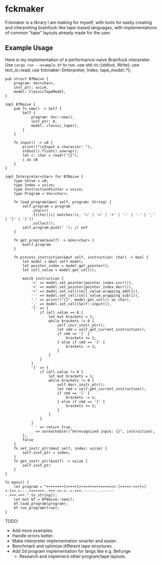 # fckmaker
Fckmaker is a library I am making for myself, with tools for easily creating and interpreting brainfuck-like tape-based languages, with 
implementations of common "tape" layouts already made for the user.

## Example Usage
Here is my implementation of a performance-naive Brainfuck interpreter. Use `cargo run --example bf` to run.
    use std::io::{stdout, Write};
    use text_io::read;
    use fckmaker::{Interpreter, Index, tape_model::*};


    pub struct BfNaive {
        program: Vec<char>,
        inst_ptr: usize,
        model: ClassicTapeModel,
    }

    impl BfNaive {
        pub fn new() -> Self {
            Self {
                program: Vec::new(),
                inst_ptr: 0,
                model: classic_tape(),
            }
        }

        fn input() -> u8 {
            print!("\nInput a character: ");
            stdout().flush().unwrap();
            let c: char = read!("{}");
            c as u8
        }
    }

    impl Interpreter<char> for BfNaive {
        type Value = u8;
        type Index = usize;
        type InstructionPointer = usize;
        type Program = Vec<char>;

        fn load_program(&mut self, program: String) {
            self.program = program
                .chars()
                .filter(|c| matches!(c, '>' | '<' | '+' | '-' | '.' | ',' | ']' | '['))
                .collect();
            self.program.push(' '); // eof
        }

        fn get_program(&self) -> &Vec<char> {
            &self.program
        }

        fn process_instruction(&mut self, instruction: char) -> bool {
            let model = &mut self.model;
            let pointer_index = model.get_pointer();
            let cell_value = model.get_cell();

            match instruction {
                '>' => model.set_pointer(pointer_index.incr()),
                '<' => model.set_pointer(pointer_index.decr()),
                '+' => model.set_cell(cell_value.wrapping_add(1)),
                '-' => model.set_cell(cell_value.wrapping_sub(1)),
                '.' => print!("{}", model.get_cell() as char),
                ',' => model.set_cell(Self::input()),
                '[' => {
                    if cell_value == 0 {
                        let mut brackets = 1;
                        while brackets != 0 {
                            self.incr_instr_ptr();
                            let cmd = self.get_current_instruction();
                            if cmd == '[' {
                                brackets += 1;
                            } else if cmd == ']' {
                                brackets -= 1;
                            }
                        }
                    }
                }
                ']' => {
                    if cell_value != 0 {
                        let mut brackets = 1;
                        while brackets != 0 {
                            self.decr_instr_ptr();
                            let cmd = self.get_current_instruction();
                            if cmd == '[' {
                                brackets -= 1;
                            } else if cmd == ']' {
                                brackets += 1;
                            }
                        }
                    }
                }
                ' ' => return true,
                _ => unreachable!("Unrecognized input: {}", instruction),
            };
            false
        }
        fn set_instr_ptr(&mut self, index: usize) {
            self.inst_ptr = index;
        }
        fn get_instr_ptr(&self) -> usize {
            self.inst_ptr
        }
    }

    fn main() {
        let program = "++++++++[>++++[>++>+++>+++>+<<<<-]>+>+>->>+[<]<-]>>.>---.+++++++..+++.>>.<-.<.+++.------.--------.>>+.>++.".to_string();
        let mut bf = BfNaive::new();
        bf.load_program(program);
        bf.run_program(true);
    }
   
TODO:
* Add more examples.
* Handle errors better.
* Make interpreter implementation smarter and easier.
* Benchmark and optimize different tape structures.
* Add 2d program implementation for langs like e.g. Befunge
  * Research and implement other program/tape layouts.